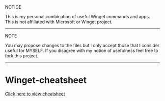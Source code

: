 NOTICE

This is my personal combination of useful Winget commands and apps.
This is not affiliated with Microsoft or Winget project.

---

NOTE

You may propose changes to the files but I only accept those that I consider useful for MYSELF. If you disagree with my notion of usefulness feel free to fork this project.

---

# Winget-cheatsheet

[Click here to view cheatsheet](Resources/Winget.md)
